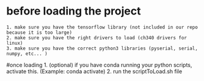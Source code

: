 # before loading the project
	1. make sure you have the tensorflow library (not included in our repo because it is too large)
	2. make sure you have the right drivers to load (ch340 drivers for linux)
	3. make sure you have the correct python3 libraries (pyserial, serial, numpy, etc... )


#once loading
	1. (optional) if you have conda running your python scripts, activate this. (Example: conda activate)
	2. run the scriptToLoad.sh file
